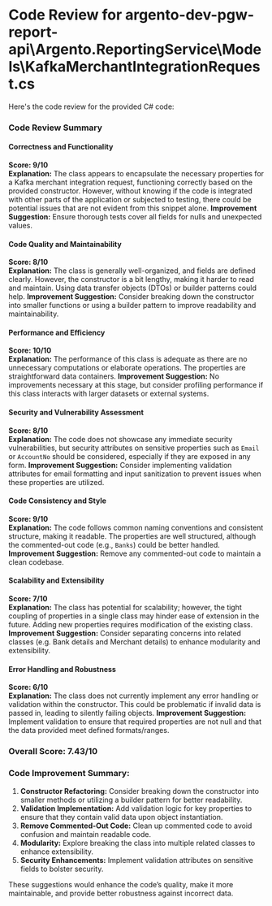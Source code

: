 # Code Review for argento-dev-pgw-report-api\Argento.ReportingService\Models\KafkaMerchantIntegrationRequest.cs

Here's the code review for the provided C# code:

### Code Review Summary

#### Correctness and Functionality
**Score: 9/10**  
**Explanation:** The class appears to encapsulate the necessary properties for a Kafka merchant integration request, functioning correctly based on the provided constructor. However, without knowing if the code is integrated with other parts of the application or subjected to testing, there could be potential issues that are not evident from this snippet alone.
**Improvement Suggestion:** Ensure thorough tests cover all fields for nulls and unexpected values.

#### Code Quality and Maintainability
**Score: 8/10**  
**Explanation:** The class is generally well-organized, and fields are defined clearly. However, the constructor is a bit lengthy, making it harder to read and maintain. Using data transfer objects (DTOs) or builder patterns could help.
**Improvement Suggestion:** Consider breaking down the constructor into smaller functions or using a builder pattern to improve readability and maintainability.

#### Performance and Efficiency
**Score: 10/10**  
**Explanation:** The performance of this class is adequate as there are no unnecessary computations or elaborate operations. The properties are straightforward data containers.
**Improvement Suggestion:** No improvements necessary at this stage, but consider profiling performance if this class interacts with larger datasets or external systems.

#### Security and Vulnerability Assessment
**Score: 8/10**  
**Explanation:** The code does not showcase any immediate security vulnerabilities, but security attributes on sensitive properties such as `Email` or `AccountNo` should be considered, especially if they are exposed in any form.
**Improvement Suggestion:** Consider implementing validation attributes for email formatting and input sanitization to prevent issues when these properties are utilized.

#### Code Consistency and Style
**Score: 9/10**  
**Explanation:** The code follows common naming conventions and consistent structure, making it readable. The properties are well structured, although the commented-out code (e.g., `Banks`) could be better handled.
**Improvement Suggestion:** Remove any commented-out code to maintain a clean codebase.

#### Scalability and Extensibility
**Score: 7/10**  
**Explanation:** The class has potential for scalability; however, the tight coupling of properties in a single class may hinder ease of extension in the future. Adding new properties requires modification of the existing class.
**Improvement Suggestion:** Consider separating concerns into related classes (e.g. Bank details and Merchant details) to enhance modularity and extensibility.

#### Error Handling and Robustness
**Score: 6/10**  
**Explanation:** The class does not currently implement any error handling or validation within the constructor. This could be problematic if invalid data is passed in, leading to silently failing objects.
**Improvement Suggestion:** Implement validation to ensure that required properties are not null and that the data provided meet defined formats/ranges.

### Overall Score: 7.43/10

### Code Improvement Summary:
1. **Constructor Refactoring:** Consider breaking down the constructor into smaller methods or utilizing a builder pattern for better readability.
2. **Validation Implementation:** Add validation logic for key properties to ensure that they contain valid data upon object instantiation.
3. **Remove Commented-Out Code:** Clean up commented code to avoid confusion and maintain readable code.
4. **Modularity:** Explore breaking the class into multiple related classes to enhance extensibility.
5. **Security Enhancements:** Implement validation attributes on sensitive fields to bolster security. 

These suggestions would enhance the code’s quality, make it more maintainable, and provide better robustness against incorrect data.